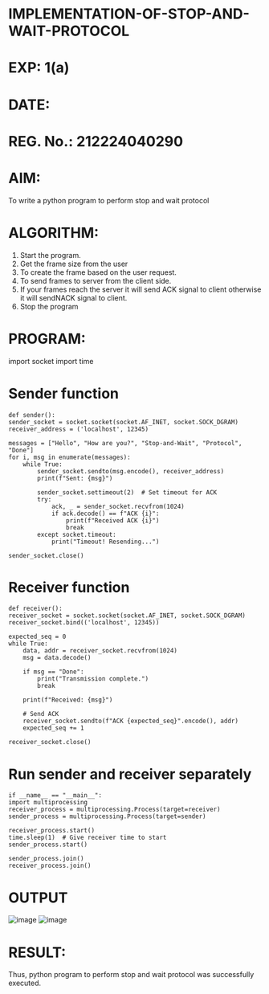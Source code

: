 # IMPLEMENTATION-OF-STOP-AND-WAIT-PROTOCOL
# EXP: 1(a)
# DATE:
# REG. No.: 212224040290
# AIM:
To write a python program to perform stop and wait protocol
# ALGORITHM:
1. Start the program.
2. Get the frame size from the user
3. To create the frame based on the user request.
4. To send frames to server from the client side.
5. If your frames reach the server it will send ACK signal to client otherwise it will sendNACK signal to client.
6. Stop the program
# PROGRAM:
import socket
import time

# Sender function
    def sender():
    sender_socket = socket.socket(socket.AF_INET, socket.SOCK_DGRAM)
    receiver_address = ('localhost', 12345)

    messages = ["Hello", "How are you?", "Stop-and-Wait", "Protocol", "Done"]
    for i, msg in enumerate(messages):
        while True:
            sender_socket.sendto(msg.encode(), receiver_address)
            print(f"Sent: {msg}")

            sender_socket.settimeout(2)  # Set timeout for ACK
            try:
                ack, _ = sender_socket.recvfrom(1024)
                if ack.decode() == f"ACK {i}":
                    print(f"Received ACK {i}")
                    break
            except socket.timeout:
                print("Timeout! Resending...")

    sender_socket.close()


# Receiver function
    def receiver():
    receiver_socket = socket.socket(socket.AF_INET, socket.SOCK_DGRAM)
    receiver_socket.bind(('localhost', 12345))

    expected_seq = 0
    while True:
        data, addr = receiver_socket.recvfrom(1024)
        msg = data.decode()

        if msg == "Done":
            print("Transmission complete.")
            break

        print(f"Received: {msg}")

        # Send ACK
        receiver_socket.sendto(f"ACK {expected_seq}".encode(), addr)
        expected_seq += 1

    receiver_socket.close()


# Run sender and receiver separately
    if __name__ == "__main__":
    import multiprocessing
    receiver_process = multiprocessing.Process(target=receiver)
    sender_process = multiprocessing.Process(target=sender)

    receiver_process.start()
    time.sleep(1)  # Give receiver time to start
    sender_process.start()

    sender_process.join()
    receiver_process.join()

# OUTPUT
![image](https://github.com/user-attachments/assets/87c9d392-c537-444f-a107-3f35017fb699)
![image](https://github.com/user-attachments/assets/9a447238-5e20-4075-913d-5569c5bb0cad)

# RESULT:
Thus, python program to perform stop and wait protocol was successfully executed.

